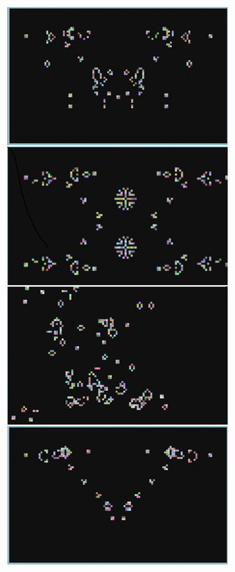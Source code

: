 


![](images/two_stream_of_gliders_06.png) ![](images/four_streams_of_gliders_06.png)         
![](images/all_king_gliders_06.png) ![](images/two_stream_of_gliders_2_06.png)    
